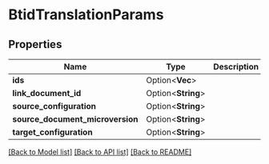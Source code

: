 # BtidTranslationParams

## Properties

Name | Type | Description | Notes
------------ | ------------- | ------------- | -------------
**ids** | Option<**Vec<String>**> |  | [optional]
**link_document_id** | Option<**String**> |  | [optional]
**source_configuration** | Option<**String**> |  | [optional]
**source_document_microversion** | Option<**String**> |  | [optional]
**target_configuration** | Option<**String**> |  | [optional]

[[Back to Model list]](../README.md#documentation-for-models) [[Back to API list]](../README.md#documentation-for-api-endpoints) [[Back to README]](../README.md)


